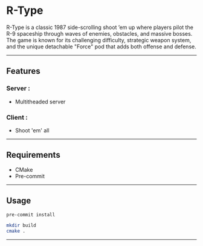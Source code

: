 # R-Type
R-Type is a classic 1987 side-scrolling shoot ’em up where players pilot the R-9 spaceship through waves of enemies, obstacles, and massive bosses. The game is known for its challenging difficulty, strategic weapon system, and the unique detachable "Force" pod that adds both offense and defense.

---

## Features
### Server :
- Multitheaded server


### Client :
- Shoot 'em' all

---

## Requirements
- CMake
- Pre-commit

---

## Usage
```bash
pre-commit install

mkdir build
cmake .
```
---